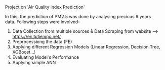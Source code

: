 Project on 'Air Quality Index Prediction'

In this, the prediction of PM2.5 was done by analysing precious 6 years data. Following steps were involved-

1. Data Collection from multiple sources & Data Scraping from website --> https://en.tutiempo.net/
2. Preprocessiong the data (FE)
3. Applying different Regression Models (Linear Regression, Decision Tree, XGBoost...) 
4. Evaluating Model's Performance
5. Applying simple ANN
